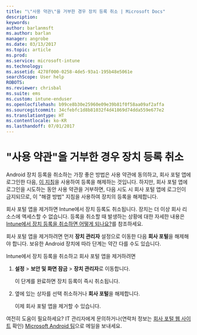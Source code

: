 ```yaml
---
title: "\"사용 약관\"을 거부한 경우 장치 등록 취소 | Microsoft Docs"
description: 
keywords: 
author: barlanmsft
ms.author: barlan
manager: angrobe
ms.date: 03/13/2017
ms.topic: article
ms.prod: 
ms.service: microsoft-intune
ms.technology: 
ms.assetid: 4278f000-0258-4de5-93a1-195b48e5061e
searchScope: User help
ROBOTS: 
ms.reviewer: chrisbal
ms.suite: ems
ms.custom: intune-enduser
ms.openlocfilehash: b99ce8b30e25960e09e39b81f0f58aa09af2affa
ms.sourcegitcommit: 34cfebfc1d8b81032f4d41869d74dda559e677e2
ms.translationtype: HT
ms.contentlocale: ko-KR
ms.lasthandoff: 07/01/2017
---
```

# <a name="unenroll-your-device-if-you-declined-terms-of-use"></a>"사용 약관"을 거부한 경우 장치 등록 취소

Android 장치 등록을 취소하는 가장 좋은 방법은 사용 약관에 동의하고, 회사 포털 앱에 로그인한 다음, [이 지침](unenroll-your-device-from-intune-android.md)을 사용하여 등록을 해제하는 것입니다. 하지만, 회사 포털 앱에 로그인을 시도하는 동안 사용 약관을 거부하면, 다음 시도 시 회사 포털 앱에 로그인이 금지되므로, 이 "해결 방법" 지침을 사용하여 장치의 등록을 해제합니다.

회사 포털 앱을 제거하면 Intune에서 장치 등록도 취소됩니다. 장치는 더 이상 회사 리소스에 액세스할 수 없습니다. 등록을 취소할 때 발생하는 상황에 대한 자세한 내용은 [Intune에서 장치 등록을 취소하면 어떻게 되나요?](what-happens-if-you-unenroll-your-device-from-intune-android.md)를 참조하세요.

회사 포털 앱을 제거하려면 먼저 **장치 관리자** 설정으로 이동한 다음 **회사 포털**을 해제해야 합니다. 보유한 Android 장치에 따라 단계는 약간 다를 수도 있습니다.

Intune에서 장치 등록을 취소하고 회사 포털 앱을 제거하려면

1.  **설정** &gt; **보안 및 화면 잠금** &gt; **장치 관리자**로 이동합니다.

    이 단계를 완료하면 장치 등록이 즉시 취소됩니다.

2.  옆에 있는 상자를 선택 취소하거나 **회사 포털**을 해제합니다.

    이제 회사 포털 앱을 제거할 수 있습니다.

여전히 도움이 필요하세요? IT 관리자에게 문의하거나(연락처 정보는 [회사 포털 웹 사이트](http://portal.manage.microsoft.com) 확인) <a href="mailto:wintunedroidfbk@microsoft.com?subject=I'm having unenrolling my Android device&body=Describe the issue you're experiencing here.">Microsoft Android 팀</a>으로 메일을 보내세요.
